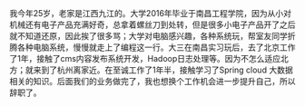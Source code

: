 我今年25岁，老家是江西九江的。大学2016年毕业于南昌工程学院，因为从小对机械还有电子产品充满好奇，总拿着螺丝刀到处转，但是很多小电子产品开了之后就不知道还原，因此挨了很多骂；大学对电脑感兴趣，各种系统玩，帮室友同学折腾各种电脑系统，慢慢就走上了编程这一行。大三在南昌实习玩后，去了北京工作了1年，接触了cms内容发布系统开发，Hadoop日志处理等。因为不怎么适应北方；就来到了杭州离家近。在至诚工作了1年半，接触学习了Spring cloud 大数据相关的知识。后面我们的业务做完了，我也想换个工作机会进一步提升自己，所以辞职了。